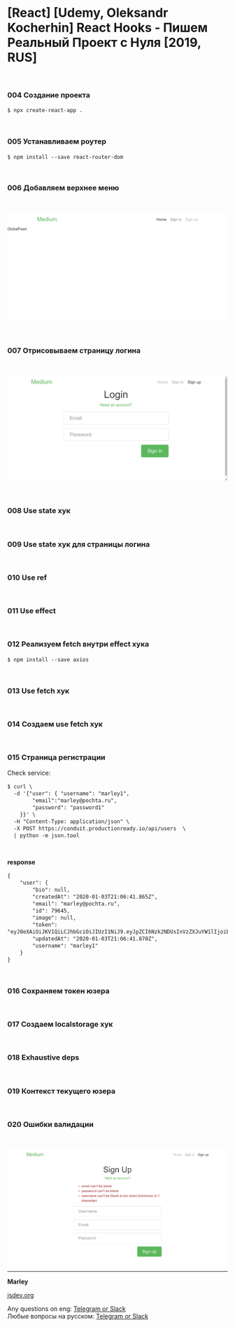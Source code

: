 # [React] [Udemy, Oleksandr Kocherhin] React Hooks - Пишем Реальный Проект с Нуля [2019, RUS]

<br/>

### 004 Создание проекта

    $ npx create-react-app .

<br/>

### 005 Устанавливаем роутер

    $ npm install --save react-router-dom

<br/>

### 006 Добавляем верхнее меню


<br/>

![Application](/img/pic-01.png?raw=true)


<br/>

### 007 Отрисовываем страницу логина

<br/>

![Application](/img/pic-02.png?raw=true)

<br/>

### 008 Use state хук


<br/>

### 009 Use state хук для страницы логина


<br/>

### 010 Use ref

<br/>

### 011 Use effect

<br/>

### 012 Реализуем fetch внутри effect хука

    $ npm install --save axios

<br/>

### 013 Use fetch хук

<br/>

### 014 Создаем use fetch хук

<br/>

### 015 Страница регистрации

Check service:

```
$ curl \
  -d '{"user": { "username": "marley1",
        "email":"marley@pochta.ru", 
        "password": "password1"
    }}' \
  -H "Content-Type: application/json" \
  -X POST https://conduit.productionready.io/api/users  \
  | python -m json.tool
```

<br/>

**response**

```
{
    "user": {
        "bio": null,
        "createdAt": "2020-01-03T21:06:41.865Z",
        "email": "marley@pochta.ru",
        "id": 79645,
        "image": null,
        "token": "eyJ0eXAiOiJKV1QiLCJhbGciOiJIUzI1NiJ9.eyJpZCI6Nzk2NDUsInVzZXJuYW1lIjoibWFybGV5MSIsImV4cCI6MTU4MzI2OTYwMX0.kN3eqBmQQYcgeoqvjJFkrSekBtRO232LFe8KQIiuEsA",
        "updatedAt": "2020-01-03T21:06:41.870Z",
        "username": "marley1"
    }
}
```

<br/>

### 016 Сохраняем токен юзера

<br/>

### 017 Создаем localstorage хук

<br/>

### 018 Exhaustive deps

<br/>

### 019 Контекст текущего юзера

<br/>

### 020 Ошибки валидации

<br/>

![Application](/img/pic-03.png?raw=true)

---

**Marley**

<a href="https://jsdev.org">jsdev.org</a>

Any questions on eng: <a href="https://jsdev.org/chat/">Telegram or Slack</a>  
Любые вопросы на русском: <a href="https://jsdev.ru/chat/">Telegram or Slack</a>